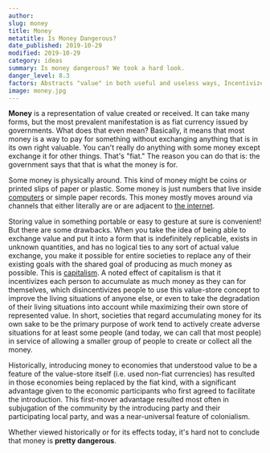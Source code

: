 ```yaml
---
author:
slug: money
title: Money
metatitle: Is Money Dangerous?
date_published: 2019-10-29
modified: 2019-10-29
category: ideas
summary: Is money dangerous? We took a hard look.
danger_level: 8.3
factors: Abstracts "value" in both useful and useless ways, Incentivizes self-serving activities, Destroys barter and direct-exchange economies
image: money.jpg
---
```


**Money** is a representation of value created or received. It can take many forms, but the most prevalent manifestation is as fiat currency issued by governments. What does that even mean? Basically, it means that most money is a way to pay for something without exchanging anything that is in its own right valuable. You can't really do anything with some money except exchange it for other things. That's "fiat." The reason you can do that is: the government says that that is what the money is for.

Some money is physically around. This kind of money might be coins or printed slips of paper or plastic. Some money is just numbers that live inside [computers](/minerals/computers) or simple paper records. This money mostly moves around via channels that either literally are or are adjacent to [the internet](/ideas/the-internet).

Storing value in something portable or easy to gesture at sure is convenient! But there are some drawbacks. When you take the idea of being able to exchange value and put it into a form that is indefinitely replicable, exists in unknown quantities, and has no logical ties to any sort of actual value exchange, you make it possible for entire societies to replace any of their existing goals with the shared goal of producing as much money as possible. This is [capitalism](/ideas/capitalism). A noted effect of capitalism is that it incentivizes each person to accumulate as much money as they can for themselves, which disincentivizes people to use this value-store concept to improve the living situations of anyone else, or even to take the degradation of their living situations into account while maximizing their own store of represented value. In short, societies that regard accumulating money for its own sake to be the primary purpose of work tend to actively create adverse situations for at least some people (and today, we can call that most people) in service of allowing a smaller group of people to create or collect all the money.

Historically, introducing money to economies that understood value to be a feature of the value-store itself (i.e. used non-fiat currencies) has resulted in those economies being replaced by the fiat kind, with a significant advantage given to the economic participants who first agreed to facilitate the introduction. This first-mover advantage resulted most often in subjugation of the community by the introducing party and their participating local party, and was a near-universal feature of colonialism.

Whether viewed historically or for its effects today, it's hard not to conclude that money is **pretty dangerous**.
